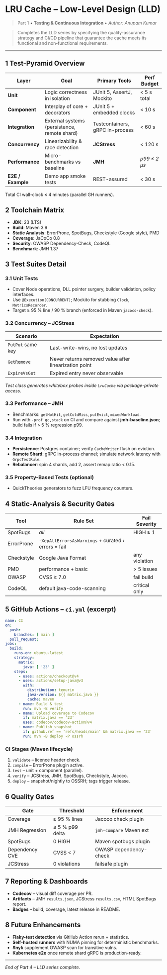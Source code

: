 # LRU Cache – Low-Level Design (LLD)  

> Part 1 • **Testing & Continuous Integration** • _Author: Anupam Kumar_

> Completes the LLD series by specifying the quality-assurance strategy and CI/CD pipeline that guarantee the cache meets its functional and non-functional requirements.

---

## 1 Test-Pyramid Overview
| Layer | Goal | Primary Tools | Perf Budget |
|-------|------|--------------|-------------|
| **Unit** | Logic correctness in isolation | JUnit 5, AssertJ, Mockito | < 5 s total |
| **Component** | Interplay of core + decorators | JUnit 5 + embedded clocks | < 10 s |
| **Integration** | External systems (persistence, remote shard) | Testcontainers, gRPC in-process | < 60 s |
| **Concurrency** | Linearizability & race detection | **JCStress** | < 120 s |
| **Performance** | Micro-benchmarks vs baseline | **JMH** | _p99 ≤ 2 µs_ |
| **E2E / Example** | Demo app smoke tests | REST-assured | < 30 s |

Total CI wall-clock ≤ 4 minutes (parallel GH runners).

## 2 Toolchain Matrix
* **JDK**: 23 (LTS)  
* **Build**: Maven 3.9  
* **Static Analysis**: ErrorProne, SpotBugs, Checkstyle (Google style), PMD  
* **Coverage**: JaCoCo 0.8  
* **Security**: OWASP Dependency-Check, CodeQL  
* **Benchmark**: JMH 1.37  

## 3 Test Suites Detail
### 3.1 Unit Tests
* Cover Node operations, DLL pointer surgery, builder validation, policy interfaces.
* Use `@Execution(CONCURRENT)`; Mockito for stubbing `Clock`, `MetricsRecorder`.
* Target ≥ 95 % line / 90 % branch (enforced in Maven `jacoco-check`).

### 3.2 Concurrency – JCStress
| Scenario | Expectation |
|----------|-------------|
| `PutPut` same key | Last-write-wins, no lost updates |
| `GetRemove` | Never returns removed value after linearization point |
| `ExpireVsGet` | Expired entry never observable |

*Test class generates *whitebox* probes inside `LruCache` via package-private access.*

### 3.3 Performance – JMH
* Benchmarks: `getHotHit`, `getColdMiss`, `putEvict`, `mixedWorkload`.
* Run with `-prof gc,stack` on CI and compare against **jmh-baseline.json**; build fails if > 5 % regression p99.

### 3.4 Integration
* **Persistence**: Postgres container; verify `CacheWriter` flush on eviction.
* **Remote Shard**: gRPC in-process channel; simulate network latency with `GrpcTestRule`.
* **Rebalancer**: spin 4 shards, add 2, assert remap ratio < 0.15.

### 3.5 Property-Based Tests (optional)
* QuickTheories generators to fuzz LFU frequency counters.

## 4 Static-Analysis & Security Gates
| Tool | Rule Set | Fail Severity |
|------|----------|---------------|
| SpotBugs | _all_ | HIGH ≥ 1 |
| ErrorProne | `-XepAllErrorsAsWarnings` + curated › errors = fail |
| Checkstyle | Google Java Format | any violation |
| PMD | performance + basic | > 5 issues |
| OWASP | CVSS ≥ 7.0 | fail build |
| CodeQL  | default java-code-scanning | critical only |

## 5 GitHub Actions – `ci.yml` (excerpt)
```yaml
name: CI
on:
  push:
    branches: [ main ]
  pull_request:
jobs:
  build:
    runs-on: ubuntu-latest
    strategy:
      matrix:
        java: [ '23' ]
    steps:
      - uses: actions/checkout@v4
      - uses: actions/setup-java@v3
        with:
          distribution: temurin
          java-version: ${{ matrix.java }}
          cache: maven
      - name: Build & test
        run: mvn -B verify
      - name: Upload coverage to Codecov
        if: matrix.java == '23'
        uses: codecov/codecov-action@v4
      - name: Publish snapshot
        if: github.ref == 'refs/heads/main' && matrix.java == '23'
        run: mvn -B deploy -P ossrh
```

### CI Stages (Maven lifecycle)
1. `validate` – licence header check.  
2. `compile` – ErrorProne plugin active.  
3. `test` – unit + component (parallel).  
4. `verify` – JCStress, JMH, SpotBugs, Checkstyle, Jacoco.  
5. `deploy` – snapshot/nightly to OSSRH; tags trigger release.

## 6 Quality Gates
| Gate | Threshold | Enforcement |
|------|-----------|-------------|
| Coverage | ≥ 95 % lines | Jacoco check plugin |
| JMH Regression | ≤ 5 % p99 delta | `jmh-compare` Maven ext |
| SpotBugs | 0 HIGH | Maven spotbugs plugin |
| Dependency CVE | CVSS < 7 | OWASP dependency-check |
| JCStress | 0 violations | failsafe plugin |

## 7 Reporting & Dashboards
* **Codecov** – visual diff coverage per PR.  
* **Artifacts** – JMH `results.json`, JCStress `results.csv`, HTML SpotBugs report.  
* **Badges** – build, coverage, latest release in README.

## 8 Future Enhancements
* **Flaky-test detection** via GitHub Action rerun + statistics.  
* **Self-hosted runners** with NUMA pinning for deterministic benchmarks.  
* **Snyk** supplement OWASP scan for transitive vulns.  
* **Kubernetes e2e** once remote shard gRPC is production-ready.

---
_End of Part 4 – LLD series complete._
